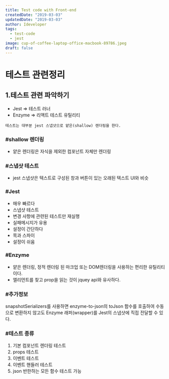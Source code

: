 ```yaml
---
title: Test code with Front-end
createdDate: "2019-03-03"
updatedDate: "2019-03-03"
author: Ideveloper
tags:
  - test-code
  - jest
image: cup-of-coffee-laptop-office-macbook-89786.jpeg
draft: false
---
```


# 테스트 관련정리

## 1.테스트 관련 파악하기

- Jest => 테스트 러너
- Enzyme => 리액트 테스트 유틸리티

`테스트는 대부분 jest 스냅샷으로 얕은(shallow) 렌더링을 한다.`

### #shallow 렌더링

- 얕은 렌더링은 자식을 제외한 컴포넌트 자체만 렌더링

### #스냅샷 테스트

- jest 스냅샷은 텍스트로 구성된 창과 버튼이 있는 오래된 텍스트 UI와 비슷

### #Jest

- 매우 빠르다
- 스냅샷 테스트
- 변경 사항에 관련된 테스트만 재실행
- 실패메시지가 유용
- 설정이 간단하다
- 목과 스파이
- 설정이 쉬움

### #Enzyme

- 얕은 렌더링, 정적 렌더링 된 마크업 또는 DOM렌더링을 사용하는 편리한 유틸리티이다.
- 엘리먼트를 찾고 prop을 읽는 것이 jquey api와 유사하다.

### #추가정보

snapshotSerializers를 사용하면 enzyme-to-json의 toJson 함수를 호출하여 수동으로 변환하지 않고도 Enzyme 래퍼(wrapper)를 Jest의 스냅샷에 직접 전달할 수 있다.

### #테스트 종류

1.  기본 컴포넌트 렌더링 테스트
2.  props 테스트
3.  이벤트 테스트
4.  이벤트 핸들러 테스트
5.  json 반한하는 모든 함수 테스트 가능
